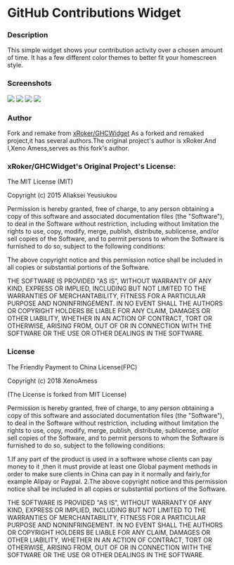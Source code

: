 GitHub Contributions Widget
==========

### Description
This simple widget shows your contribution activity over a chosen amount of time. It has a few different color themes to better fit your homescreen style.

<!--
  <a href="https://play.google.com/store/apps/details?id=com.xenoamess.partaker">
    <img alt="Get it on Google Play"
         src="https://developer.android.com/images/brand/en_generic_rgb_wo_60.png" />
  </a>
-->

### Screenshots

<div id="pics" style=display:inline>
  <img src="https://raw.githubusercontent.com/XenoAmess/GHCWidget/master/pic/Screenshot_2018-03-12-01-18-42.png">
  <img src="https://raw.githubusercontent.com/XenoAmess/GHCWidget/master/pic/Screenshot_2018-03-12-01-18-29.png">
  <img src="https://raw.githubusercontent.com/XenoAmess/GHCWidget/master/pic/Screenshot_2018-03-12-01-18-07.png">
  <img src="https://raw.githubusercontent.com/XenoAmess/GHCWidget/master/pic/Screenshot_2018-03-12-01-20-29.png">
</div>


### Author
Fork and remake from <a href="https://github.com/xRoker/GHCWidget" target="_blank">xRoker/GHCWidget</a>
As a forked and remaked project,it has several authors.The original project's author is xRoker.And I,Xeno Amess,serves as this fork's author.


### xRoker/GHCWidget's Original Project's License:

The MIT License (MIT)

Copyright (c) 2015 Aliaksei Yeusiukou

Permission is hereby granted, free of charge, to any person obtaining a copy
of this software and associated documentation files (the "Software"), to deal
in the Software without restriction, including without limitation the rights
to use, copy, modify, merge, publish, distribute, sublicense, and/or sell
copies of the Software, and to permit persons to whom the Software is
furnished to do so, subject to the following conditions:

The above copyright notice and this permission notice shall be included in all
copies or substantial portions of the Software.

THE SOFTWARE IS PROVIDED "AS IS", WITHOUT WARRANTY OF ANY KIND, EXPRESS OR
IMPLIED, INCLUDING BUT NOT LIMITED TO THE WARRANTIES OF MERCHANTABILITY,
FITNESS FOR A PARTICULAR PURPOSE AND NONINFRINGEMENT. IN NO EVENT SHALL THE
AUTHORS OR COPYRIGHT HOLDERS BE LIABLE FOR ANY CLAIM, DAMAGES OR OTHER
LIABILITY, WHETHER IN AN ACTION OF CONTRACT, TORT OR OTHERWISE, ARISING FROM,
OUT OF OR IN CONNECTION WITH THE SOFTWARE OR THE USE OR OTHER DEALINGS IN THE
SOFTWARE.


### License

The Friendly Payment to China License(FPC)

Copyright (c) 2018 XenoAmess

(The License is forked from MIT License)

Permission is hereby granted, free of charge, to any person obtaining a copy
of this software and associated documentation files (the "Software"), to deal
in the Software without restriction, including without limitation the rights
to use, copy, modify, merge, publish, distribute, sublicense, and/or sell
copies of the Software, and to permit persons to whom the Software is
furnished to do so, subject to the following conditions:

1.If any part of the product is used in a software whose clients can pay money to it ,then it must provide at least one Global payment methods in order to make sure clients in China can pay in it normally and fairly,for example Alipay or Paypal.
2.The above copyright notice and this permission notice shall be included in all
copies or substantial portions of the Software.

THE SOFTWARE IS PROVIDED "AS IS", WITHOUT WARRANTY OF ANY KIND, EXPRESS OR
IMPLIED, INCLUDING BUT NOT LIMITED TO THE WARRANTIES OF MERCHANTABILITY,
FITNESS FOR A PARTICULAR PURPOSE AND NONINFRINGEMENT. IN NO EVENT SHALL THE
AUTHORS OR COPYRIGHT HOLDERS BE LIABLE FOR ANY CLAIM, DAMAGES OR OTHER
LIABILITY, WHETHER IN AN ACTION OF CONTRACT, TORT OR OTHERWISE, ARISING FROM,
OUT OF OR IN CONNECTION WITH THE SOFTWARE OR THE USE OR OTHER DEALINGS IN THE
SOFTWARE.

